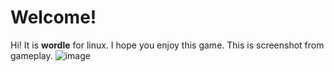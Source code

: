 # Welcome!
Hi! It is **wordle** for linux. I hope you enjoy this game. This is screenshot from gameplay.
![image](https://user-images.githubusercontent.com/72090354/162289009-0a9b4c5a-d48a-4e24-8b0f-579c7facad71.png)
